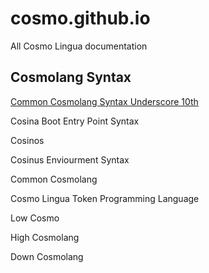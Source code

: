 # cosmo.github.io
All Cosmo Lingua documentation

## Cosmolang Syntax
[Common Cosmolang Syntax Underscore 10th](https://devkidmediacreation.github.io/cosmo.github.io/en/ccsu10th)

Cosina Boot Entry Point Syntax

Cosinos

Cosinus Enviourment Syntax

Common Cosmolang

Cosmo Lingua Token Programming Language

Low Cosmo

High Cosmolang

Down Cosmolang
